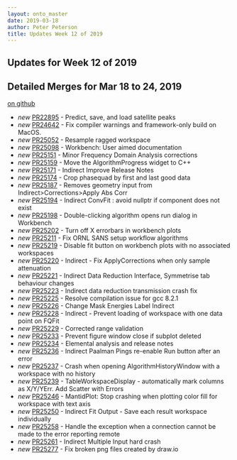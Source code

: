 ```yaml
---
layout: onto_master
date: 2019-03-18
author: Peter Peterson
title: Updates Week 12 of 2019
---
```

Updates for Week 12 of 2019
---------------------------

Detailed Merges for Mar 18 to 24, 2019
--------------------------------------
[on github](https://github.com/mantidproject/mantid/pulls?q=is%3Apr+merged%3A2019-03-19..2019-03-24)

* *new* [PR22895](https://github.com/mantidproject/mantid/pull/22895) - Predict, save, and load satellite peaks
* *new* [PR24642](https://github.com/mantidproject/mantid/pull/24642) - Fix compiler warnings and framework-only build on MacOS.
* *new* [PR25052](https://github.com/mantidproject/mantid/pull/25052) - Resample ragged workspace
* *new* [PR25098](https://github.com/mantidproject/mantid/pull/25098) - Workbench: User aimed documentation
* *new* [PR25151](https://github.com/mantidproject/mantid/pull/25151) - Minor Frequency Domain Analysis corrections
* *new* [PR25159](https://github.com/mantidproject/mantid/pull/25159) - Move the AlgorithmProgress widget to C++
* *new* [PR25171](https://github.com/mantidproject/mantid/pull/25171) - Indirect Improve Release Notes
* *new* [PR25174](https://github.com/mantidproject/mantid/pull/25174) - Crop phasequad by first and last good data
* *new* [PR25187](https://github.com/mantidproject/mantid/pull/25187) - Removes geometry input from Indirect>Corrections>Apply Abs Corr
* *new* [PR25194](https://github.com/mantidproject/mantid/pull/25194) - Indirect ConvFit : avoid nullptr if component does not exist
* *new* [PR25198](https://github.com/mantidproject/mantid/pull/25198) - Double-clicking algorithm opens run dialog in Workbench
* *new* [PR25202](https://github.com/mantidproject/mantid/pull/25202) - Turn off X errorbars in workbench plots
* *new* [PR25211](https://github.com/mantidproject/mantid/pull/25211) - Fix ORNL SANS setup workflow algorithms
* *new* [PR25219](https://github.com/mantidproject/mantid/pull/25219) - Disable fit button on workbench plots with no associated workspaces
* *new* [PR25220](https://github.com/mantidproject/mantid/pull/25220) - Indirect - Fix ApplyCorrections when only sample attenuation
* *new* [PR25221](https://github.com/mantidproject/mantid/pull/25221) - Indirect Data Reduction Interface, Symmetrise tab behaviour changes
* *new* [PR25223](https://github.com/mantidproject/mantid/pull/25223) - Indirect data reduction transmission crash fix
* *new* [PR25225](https://github.com/mantidproject/mantid/pull/25225) - Resolve compilation issue for gcc 8.2.1
* *new* [PR25226](https://github.com/mantidproject/mantid/pull/25226) - Change Mask Energies Label Indirect
* *new* [PR25228](https://github.com/mantidproject/mantid/pull/25228) - Indirect - Prevent loading of workspace with one data point on FQFit
* *new* [PR25229](https://github.com/mantidproject/mantid/pull/25229) - Corrected range validation
* *new* [PR25233](https://github.com/mantidproject/mantid/pull/25233) - Prevent figure window close if subplot deleted
* *new* [PR25234](https://github.com/mantidproject/mantid/pull/25234) - Elemental analysis and release notes
* *new* [PR25236](https://github.com/mantidproject/mantid/pull/25236) - Indirect Paalman Pings re-enable Run button after an error
* *new* [PR25237](https://github.com/mantidproject/mantid/pull/25237) - Crash when opening AlgorithmHistoryWindow with a workspace with no history
* *new* [PR25239](https://github.com/mantidproject/mantid/pull/25239) - TableWorkspaceDisplay - automatically mark columns as X/Y/YErr. Add Scatter with Errors
* *new* [PR25246](https://github.com/mantidproject/mantid/pull/25246) - MantidPlot: Stop crashing when plotting color fill for workspace with text axis
* *new* [PR25250](https://github.com/mantidproject/mantid/pull/25250) - Indirect Fit Output - Save each result workspace individually
* *new* [PR25258](https://github.com/mantidproject/mantid/pull/25258) - Handle the exception when a connection cannot be made to the error reporting remote
* *new* [PR25261](https://github.com/mantidproject/mantid/pull/25261) - Indirect Multiple Input hard crash
* *new* [PR25277](https://github.com/mantidproject/mantid/pull/25277) - Fix broken png files created by draw.io
